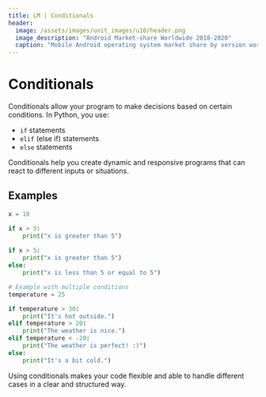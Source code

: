 ```yaml
---
title: LM | Conditionals
header:
  image: /assets/images/unit_images/u10/header.png
  image_description: "Android Market-share Worldwide 2018-2020"
  caption: "Mobile Android operating system market share by version worldwide from 2018 to 2020: [StatCounter](https://gs.statcounter.com/android-version-market-share/mobile/worldwide/#monthly-201907-202001) [via Statista](https://www.statista.com/statistics/921152/mobile-android-version-share-worldwide/)"
---
```


# Conditionals

Conditionals allow your program to make decisions based on certain conditions. In Python, you use:

- `if` statements
- `elif` (else if) statements
- `else` statements

Conditionals help you create dynamic and responsive programs that can react to different inputs or situations.

## Examples

```python
x = 10

if x > 5:
    print("x is greater than 5")
    
if x > 5:
    print("x is greater than 5")
else:
    print("x is less than 5 or equal to 5")

# Example with multiple conditions
temperature = 25

if temperature > 30:
    print("It's hot outside.")
elif temperature > 20:
    print("The weather is nice.")
elif temperature < -20:
    print("The weather is perfect! :)")
else:
    print("It's a bit cold.")
```

Using conditionals makes your code flexible and able to handle different cases in a clear and structured way.
